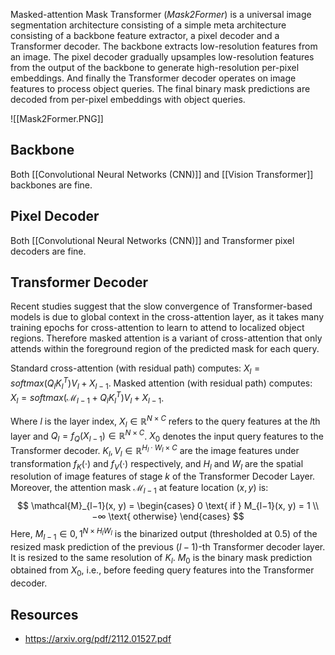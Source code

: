 Masked-attention Mask Transformer (*Mask2Former*)  is a universal image segmentation architecture consisting of a simple meta architecture consisting of a backbone feature extractor, a pixel decoder and a Transformer decoder. The backbone extracts low-resolution features from an image. The pixel decoder gradually upsamples low-resolution features from the output of the backbone to generate high-resolution per-pixel embeddings. And finally the Transformer decoder  operates on image features to process object queries. The final binary mask predictions are decoded from per-pixel embeddings with object queries.

![[Mask2Former.PNG]]

## Backbone

Both [[Convolutional Neural Networks (CNN)]] and [[Vision Transformer]] backbones are fine.

## Pixel Decoder

Both [[Convolutional Neural Networks (CNN)]] and Transformer pixel decoders are fine.

## Transformer Decoder

Recent studies suggest that the slow convergence of Transformer-based models is due to global context in the cross-attention layer, as it takes many training epochs for cross-attention to learn to attend to localized object regions. Therefore masked attention is a variant of cross-attention that only attends within the foreground region of the predicted mask for each query.

Standard cross-attention (with residual path) computes: $X_l = softmax(Q_l K^T_l ) V_l + X_{l−1}$. 
Masked attention  (with residual path) computes: $X_l = softmax(\mathcal{M}_{l−1} + Q_l K^T_l )V_l + X_{l−1}$.

Where $l$ is the layer index, $X_l \in \mathbb{R}^{N ×C}$ refers to the query features at the $l$th layer and $Q_l =f_Q(X_{l−1}) \in \mathbb{R}^{N ×C}$. $X_0$ denotes the input query features to the Transformer decoder. $K_l, V_l \in \mathbb{R}^{H_l \cdot W_l×C}$ are the image features under transformation $f_K(·)$ and $f_V (·)$ respectively, and $H_l$ and $W_l$ are the spatial resolution of image features of stage $k$ of the Transformer Decoder Layer. Moreover, the attention mask $\mathcal{M}_{l−1}$ at feature location $(x, y)$ is:
$$
\mathcal{M}_{l−1}(x, y) =
\begin{cases}
0 \text{ if } M_{l−1}(x, y) = 1 \\
−∞ \text{ otherwise}
\end{cases}
$$
Here, $M_{l−1} \in {0, 1}^{N\times H_lW_l}$ is the binarized output (thresholded at 0.5) of the resized mask prediction of the previous ($l − 1$)-th Transformer decoder layer. It is resized to the same resolution of $K_l$. $M_0$ is the binary mask prediction obtained from $X_0$, i.e., before feeding query features into the Transformer decoder.
## Resources
- https://arxiv.org/pdf/2112.01527.pdf